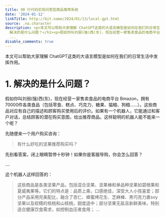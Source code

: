 ```yaml
---
title: 90 行代码实现问答型商品推荐系统
date: '2024-01-12'
linkTitle: http://bjt.name/2024/01/13/local-gpt.html
source: .na.character
description: <p>本文可以帮助大家理解 ChatGPT这类的大语言模型是如何在我们的日常生活中发挥作用。</p><h1 id="解决的是什么问题">1.
  解决的是什么问题？</h1><p>假如你叫刘弱(强)西(东)，现在经营一家售卖食品的电商平台 Bmazon，拥有70000件各类食品（包括零食、糕点、巧克力、糖果、猫粮、狗粮……）。这些商品对应有自己的描述和顾客购买使用后的评价。如果有一个机器人，它能通过和客户对话，总结顾客的潜在购买意图，给出推荐商品。这样聪明的机器人能不能来一个呢？</p><p>先随便来一个用户购买咨询：</p><blockquote><p>有什么好吃的坚果推荐购买吗？</p></blockquote><p>先别看答案，闭上眼睛暂停十秒钟！如果你是客服导购，你会怎么回答？</p><p>....</p><p>这个机器人这样回答的：</p><blockquote><p>这些商品是各类坚果产品，包括混合坚果、坚果棒和单品种坚果如碧根果和夏威夷果等。它们的特点是：品质上乘，口感绝佳，深受大人小孩喜爱；部分产品采用完美配比，融合了杏仁、蜂蜜烤花生、芝麻棒、黑巧克力裹soy坚果以及软糯的核桃和山核桃，甜度适中；部分坚果无盐且新鲜美味，特别适合健康饮食需求，如控制血压者食用；
  ...
disable_comments: true
---
```

<p>本文可以帮助大家理解 ChatGPT这类的大语言模型是如何在我们的日常生活中发挥作用。</p><h1 id="解决的是什么问题">1. 解决的是什么问题？</h1><p>假如你叫刘弱(强)西(东)，现在经营一家售卖食品的电商平台 Bmazon，拥有70000件各类食品（包括零食、糕点、巧克力、糖果、猫粮、狗粮……）。这些商品对应有自己的描述和顾客购买使用后的评价。如果有一个机器人，它能通过和客户对话，总结顾客的潜在购买意图，给出推荐商品。这样聪明的机器人能不能来一个呢？</p><p>先随便来一个用户购买咨询：</p><blockquote><p>有什么好吃的坚果推荐购买吗？</p></blockquote><p>先别看答案，闭上眼睛暂停十秒钟！如果你是客服导购，你会怎么回答？</p><p>....</p><p>这个机器人这样回答的：</p><blockquote><p>这些商品是各类坚果产品，包括混合坚果、坚果棒和单品种坚果如碧根果和夏威夷果等。它们的特点是：品质上乘，口感绝佳，深受大人小孩喜爱；部分产品采用完美配比，融合了杏仁、蜂蜜烤花生、芝麻棒、黑巧克力裹soy坚果以及软糯的核桃和山核桃，甜度适中；部分坚果无盐且新鲜美味，特别适合健康饮食需求，如控制血压者食用； ...